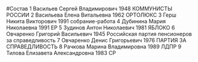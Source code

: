 #Состав
1 Васильев Сергей Владимирович 1948 КОММУНИСТЫ РОССИИ
2 Васильева Елена Витальевна 1962 ОРТОЛЮКС
3 Герш Никита Викторович 1991 собрание-работа
4 Дубинина Мария Николаевна 1991 ЕР
5 Зудинов Антон Николаевич 1981 ЯБЛОКО
6 Овчаренко Григорий Васильевич 1945 Российская партия пенсионеров за справедливость
7 Овчаренко Денис Григорьевич 1976 ПАРТИЯ ЗА СПРАВЕДЛИВОСТЬ
8 Рачкова Марина Владимировна 1989 ЛДПР
9 Тилова Елизавета Александровна 1983 СР
